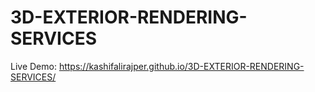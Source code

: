 # 3D-EXTERIOR-RENDERING-SERVICES

Live Demo: https://kashifalirajper.github.io/3D-EXTERIOR-RENDERING-SERVICES/

